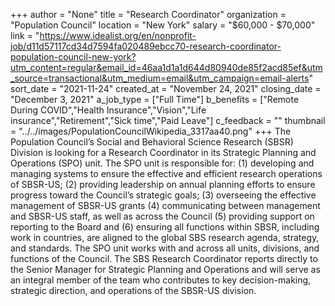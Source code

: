 +++
author = "None"
title = "Research Coordinator"
organization = "Population Council"
location = "New York"
salary = "$60,000 - $70,000"
link = "https://www.idealist.org/en/nonprofit-job/d11d57117cd34d7594fa020489ebcc70-research-coordinator-population-council-new-york?utm_content=regular&email_id=46aa1d1a1d644d80940de85f2acd85ef&utm_source=transactional&utm_medium=email&utm_campaign=email-alerts"
sort_date = "2021-11-24"
created_at = "November 24, 2021"
closing_date = "December 3, 2021"
a_job_type = ["Full Time"]
b_benefits = ["Remote During COVID","Health Insurance","Vision","Life insurance","Retirement","Sick time","Paid Leave"]
c_feedback = ""
thumbnail = "../../images/PopulationCouncilWikipedia_3317aa40.png"
+++
The Population Council’s Social and Behavioral Science Research (SBSR) Division is looking for a Research Coordinator in its Strategic Planning and Operations (SPO) unit. The SPO unit is responsible for: (1) developing and managing systems to ensure the effective and efficient research operations of SBSR-US; (2) providing leadership on annual planning efforts to ensure progress toward the Council’s strategic goals; (3) overseeing the effective management of SBSR-US grants (4) communicating between management and SBSR-US staff, as well as across the Council (5) providing support on reporting to the Board and (6) ensuring all functions within SBSR, including work in countries, are aligned to the global SBS research agenda, strategy, and standards. The SPO unit works with and across all units, divisions, and functions of the Council. The SBS Research Coordinator reports directly to the Senior Manager for Strategic Planning and Operations and will serve as an integral member of the team who contributes to key decision-making, strategic direction, and operations of the SBSR-US division. 